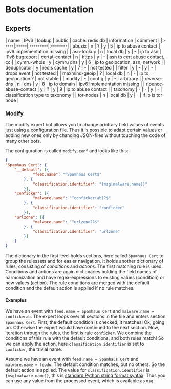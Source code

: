 Bots documentation
==================

Experts
-------

| name | IPv6 | lookup | public | cache: redis db | information | comment |
|:-----|:-----|:---------|:--------|
| abusix | n | ? | y | 5 | ip to abuse contact | ipv6 implementation missing |
| asn-lookup | n | local db | y | - | ip to asn | [IPv6 bugreport](https://github.com/hadiasghari/pyasn/issues/14)
| certat-contact | n | https | y | - | asn to cert abuse contact, cc |
| cymru-whois | y | cymru dns | y | 6 | ip to geolocation, asn, network |
| deduplicator | y | redis cache | y | 7 | - | not tested |
| filter | y | - | y | - | drops event | not tested |
| maxmind-geoip | ? | local db | n | - | ip to geolocation ? | not stable |
| modify | - | config | y | - | arbitrary |
| reverse-dns | n | dns | y | 8 | ip to domain | ipv6 implementation missing |
| ripencc-abuse-contact | y | ? | y | 9 | ip to abuse contact |
| taxonomy | - | - | y | - | classification type to taxonomy |
| tor-nodes | n | local db | y | - | if ip is tor node |


### Modify

The modify expert bot allows you to change arbitrary field values of events just using a configuration file. Thus it is possible to adapt certain values or adding new ones only by changing JSON-files without touching the code of many other bots.

The configuration is called `modify.conf` and looks like this:

```json
{
"Spamhaus Cert": {
    "__default": [{
            "feed.name": "^Spamhaus Cert$"
        }, {
            "classification.identifier": "{msg[malware.name]}"
        }],
    "conficker": [{
            "malware.name": "^conficker(ab)?$"
        }, {
            "classification.identifier": "conficker"
        }],
    "urlzone": [{
            "malware.name": "^urlzone2?$"
        }, {
            "classification.identifier": "urlzone"
        }]
	}
}
```

The dictionary in the first level holds sections, here called `Spamhaus Cert` to group the rulessets and for easier navigation. It holds another dictionary of rules, consisting of *conditions* and *actions*. The first matching rule is used. Conditions and actions are again dictionaries holding the field names of harmonization and have regex-expressions to existing values (condition) or new values (action). The rule conditions are merged with the default condition and the default action is applied if no rule matches.

#### Examples

We have an event with `feed.name = Spamhaus Cert` and `malware.name = confickerab`. The expert loops over all sections in the file and enters section `Spamhaus Cert`. First, the default condition is checked, it matches! Ok, going on. Otherwise the expert would have continued to the next section. Now, iteration through the rules, the first is rule `conficker`. We combine the conditions of this rule with the default conditions, and both rules match! So we can apply the action, here `classification.identifier` is set to `conficker`, the trivial name.

Assume we have an event with `feed.name = Spamhaus Cert` and `malware.name = feodo`. The default condition matches, but no others. So the default action is applied. The value for `classification.identifier` is `{msg[malware.name]}`, this is [standard Python string format syntax](https://docs.python.org/3/library/string.html#formatspec). Thus you can use any value from the processed event, which is available as `msg`.
